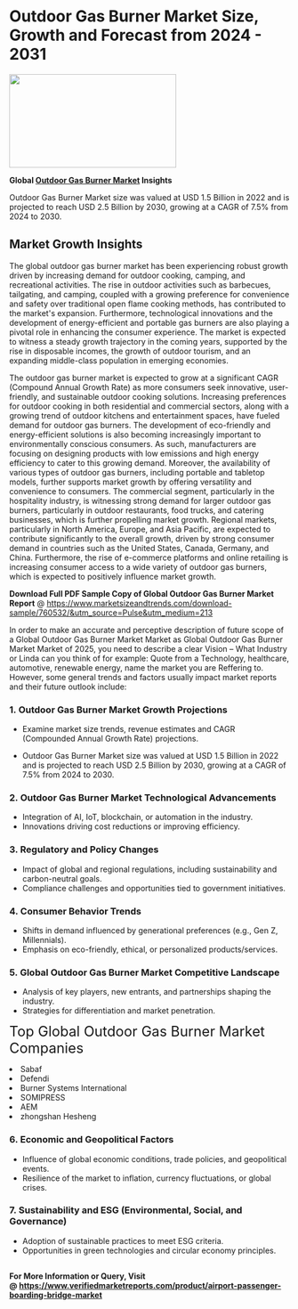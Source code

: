<H1>Outdoor Gas Burner Market Size, Growth and Forecast from 2024 - 2031</H1><img class="aligncenter size-medium wp-image-584254" src="https://thirdeyenews.in/wp-content/uploads/2024/09/Global-Market-Research-300x168.jpeg" alt="" width="300" height="168" /><p><strong>Global&nbsp;<a href="https://www.marketsizeandtrends.com/download-sample/760532/&amp;utm_source=Pulse&amp;utm_medium=213">Outdoor Gas Burner Market</a> Insights</strong></p><p>Outdoor Gas Burner Market size was valued at USD 1.5 Billion in 2022 and is projected to reach USD 2.5 Billion by 2030, growing at a CAGR of 7.5% from 2024 to 2030.</p><p><h2>Market Growth Insights</h2> <p>The global outdoor gas burner market has been experiencing robust growth driven by increasing demand for outdoor cooking, camping, and recreational activities. The rise in outdoor activities such as barbecues, tailgating, and camping, coupled with a growing preference for convenience and safety over traditional open flame cooking methods, has contributed to the market's expansion. Furthermore, technological innovations and the development of energy-efficient and portable gas burners are also playing a pivotal role in enhancing the consumer experience. The market is expected to witness a steady growth trajectory in the coming years, supported by the rise in disposable incomes, the growth of outdoor tourism, and an expanding middle-class population in emerging economies. </p> <p>The outdoor gas burner market is expected to grow at a significant CAGR (Compound Annual Growth Rate) as more consumers seek innovative, user-friendly, and sustainable outdoor cooking solutions. Increasing preferences for outdoor cooking in both residential and commercial sectors, along with a growing trend of outdoor kitchens and entertainment spaces, have fueled demand for outdoor gas burners. The development of eco-friendly and energy-efficient solutions is also becoming increasingly important to environmentally conscious consumers. As such, manufacturers are focusing on designing products with low emissions and high energy efficiency to cater to this growing demand. Moreover, the availability of various types of outdoor gas burners, including portable and tabletop models, further supports market growth by offering versatility and convenience to consumers. The commercial segment, particularly in the hospitality industry, is witnessing strong demand for larger outdoor gas burners, particularly in outdoor restaurants, food trucks, and catering businesses, which is further propelling market growth. Regional markets, particularly in North America, Europe, and Asia Pacific, are expected to contribute significantly to the overall growth, driven by strong consumer demand in countries such as the United States, Canada, Germany, and China. Furthermore, the rise of e-commerce platforms and online retailing is increasing consumer access to a wide variety of outdoor gas burners, which is expected to positively influence market growth. </p><p><span class=""><strong>Download Full PDF Sample Copy of Global Outdoor Gas Burner Market Report</strong> @ <a href="https://www.marketsizeandtrends.com/download-sample/760532/&amp;utm_source=Pulse&amp;utm_medium=213" target="_blank">https://www.marketsizeandtrends.com/download-sample/760532/&amp;utm_source=Pulse&amp;utm_medium=213</a></span></p><p>In order to make an accurate and perceptive description of future scope of a Global&nbsp;Outdoor Gas Burner Market Market as Global&nbsp;Outdoor Gas Burner Market Market of 2025, you need to describe a clear Vision &ndash; What Industry or Linda can you think of for example: Quote from a Technology, healthcare, automotive, renewable energy, name the market you are Reffering to. However, some general trends and factors usually impact market reports and their future outlook include:</p><h3>1.&nbsp;<strong>Outdoor Gas Burner Market Growth Projections</strong></h3><ul><li>Examine market size trends, revenue estimates and CAGR (Compounded Annual Growth Rate) projections.</li><li><p>Outdoor Gas Burner Market size was valued at USD 1.5 Billion in 2022 and is projected to reach USD 2.5 Billion by 2030, growing at a CAGR of 7.5% from 2024 to 2030.</p></li></ul><h3>2.&nbsp;<strong>Outdoor Gas Burner Market Technological Advancements</strong></h3><ul><li>Integration of AI, IoT, blockchain, or automation in the industry.</li><li>Innovations driving cost reductions or improving efficiency.</li></ul><h3>3.&nbsp;<strong>Regulatory and Policy Changes</strong></h3><ul><li>Impact of global and regional regulations, including sustainability and carbon-neutral goals.</li><li>Compliance challenges and opportunities tied to government initiatives.</li></ul><h3>4.&nbsp;<strong>Consumer Behavior Trends</strong></h3><ul><li>Shifts in demand influenced by generational preferences (e.g., Gen Z, Millennials).</li><li>Emphasis on eco-friendly, ethical, or personalized products/services.</li></ul><h3>5.&nbsp;<strong>Global Outdoor Gas Burner Market Competitive Landscape</strong></h3><ul><li>Analysis of key players, new entrants, and partnerships shaping the industry.</li><li>Strategies for differentiation and market penetration.</li></ul><p data-pm-slice="1 1 []"><span style="color: inherit; font-family: inherit; font-size: 25px;">Top Global Outdoor Gas Burner Market Companies</span></p><div class="" data-test-id=""><p><li>Sabaf</li><li> Defendi</li><li> Burner Systems International</li><li> SOMIPRESS</li><li> AEM</li><li> zhongshan Hesheng</li></p></div><h3>6.&nbsp;<strong>Economic and Geopolitical Factors</strong></h3><ul><li>Influence of global economic conditions, trade policies, and geopolitical events.</li><li>Resilience of the market to inflation, currency fluctuations, or global crises.</li></ul><h3>7.&nbsp;<strong>Sustainability and ESG (Environmental, Social, and Governance)</strong></h3><ul><li>Adoption of sustainable practices to meet ESG criteria.</li><li>Opportunities in green technologies and circular economy principles.</li></ul><h2><strong style="font-size: 14px;">For More Information or Query, Visit @&nbsp;</strong><a style="background-color: #ffffff; font-size: 14px;" href="https://www.marketsizeandtrends.com/report/outdoor-gas-burner-market/" target="_blank">https://www.verifiedmarketreports.com/product/airport-passenger-boarding-bridge-market</a></h2>
